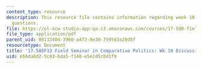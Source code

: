 ```yaml
---
content_type: resource
description: This resource file contains information regarding week 10 discussion
  questions.
file: https://ol-ocw-studio-app-qa.s3.amazonaws.com/courses/17-588-field-seminar-in-comparative-politics-fall-2013/eb6da0d25c83bda5f140e5e2d5c0d1f9_MIT17_588F13_Week10Questio.pdf
file_type: application/pdf
parent_uid: 08113404-3960-a473-8e30-7595d3a28d5f
resourcetype: Document
title: '17.588F13 Field Seminar in Comparative Politics: Wk 10 Discussion Questions'
uid: eb6da0d2-5c83-bda5-f140-e5e2d5c0d1f9
---
```

